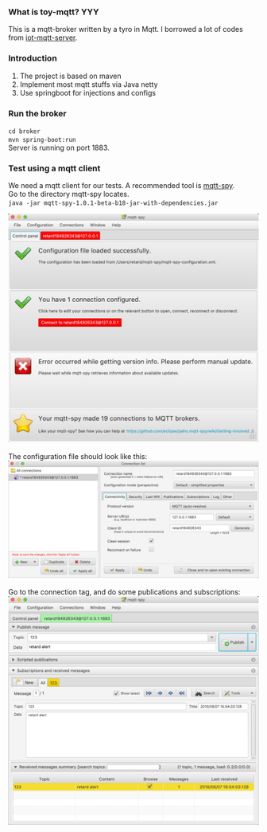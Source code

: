 ### What is toy-mqtt? YYY
This is a mqtt-broker written by a tyro in Mqtt.
I borrowed a lot of codes from [iot-mqtt-server](https://gitee.com/recallcode/iot-mqtt-server/paas/huaweicloud_cse).

### Introduction
1. The project is based on maven
2. Implement most mqtt stuffs via Java netty
3. Use springboot for injections and configs

### Run the broker
`cd broker`<br>
`mvn spring-boot:run`<br>
  Server is running on port 1883.
  <br>
### Test using a mqtt client
We need a mqtt client for our tests. A recommended tool is [mqtt-spy](https://github.com/eclipse/paho.mqtt-spy/releases/download/1.0.1-beta18/mqtt-spy-1.0.1-beta-b18-jar-with-dependencies.jar).<br>
Go to the directory mqtt-spy locates.<br>
`java -jar mqtt-spy-1.0.1-beta-b18-jar-with-dependencies.jar`
<br>
<div align="center">  
 <img src="https://github.com/yyvax/toyMqtt/blob/master/pics/mqttspy1.png"/>
</div>
<br>
The configuration file should look like this:
<br>
<div align="center">  
 <img src="https://github.com/yyvax/toyMqtt/blob/master/pics/mqttspy2.png"/>
</div>
<br>
Go to the connection tag, and do some publications and subscriptions:
<br>
<div align="center">  
 <img src="https://github.com/yyvax/toyMqtt/blob/master/pics/mqttspy3.png"/>
</div>

